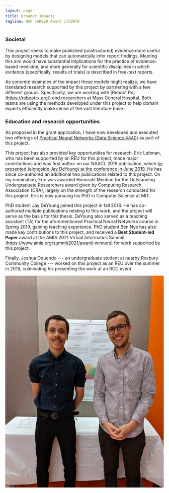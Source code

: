 ```yaml
---
layout: page
title: Broader impacts
tagline: NSF CAREER Award 1750978
---
```


### Societal 

This project seeks to make published (unstructured) evidence more useful by designing models that can automatically infer report findings. Meeting this aim would have substantial implications for the practice of evidence-based medicine, and more generally for scientific disciplines in which evidence (specifically, results of trials) is described in free-text reports.

As concrete examples of the impact these models might realize, we have translated research supported by this project by partnering with a few different groups. Specifically, we are working with [Reboot Rx] (https://rebootrx.org/) and researchers at Mass General Hospital. Both teams are using the methods developed under this project to help domain experts efficiently make sense of the vast literature base. 

### Education and research opportunities

As proposed in the grant application, I have now developed and executed two offerings of [Practical Neural Networks (Data Science 4440)](https://wl11gp.neu.edu/udcprod8/bwckctlg.p_disp_course_detail?cat_term_in=201930&subj_code_in=DS&crse_numb_in=4440) as part of this project.  

This project has also provided key opportunities for research. Eric Lehman, who has been supported by an REU for this project, made major contributions and was first author on our NAACL 2019 publication, which [he presented (alongside Jay DeYoung) at the conference in June 2019](https://vimeo.com/359705097). 
He has since co-authored an additional two publications related to this project. On my nomination, Eric was awarded Honorabl Mention for the Outstanding Undergraduate Researchers award given by Computing Research Association (CRA), largely on the strength of the research conducted for this project. Eric is now pursuing his PhD in Computer Science at MIT.

PhD student Jay DeYoung joined this project in fall 2018. 
He has co-authored multiple publications relating to this work, and the project will serve as the basis for this thesis. DeYoung also served as a teaching assistant (TA) for the aforementioned Practical Neural Networks course in Spring 2019, gaining teaching experience. PhD student Ben Nye has also made key contributions to this project, and received a <b>Best Student-led Paper</b> award at the AMIA 2021 Virtual Informatics Summit (https://www.amia.org/summit2021/award-winners) for work supported by this project.

Finally, Joshua Oquendo --- an undergraduate student at nearby Roxbury Community College --- worked on this project as an REU over the summer in 2019, culminating his presenting the work at an RCC event. 

<img src="../images/joshua.jpg" alt="Joshua presenting his research at an RCC event with the PI" class="inline"/>

